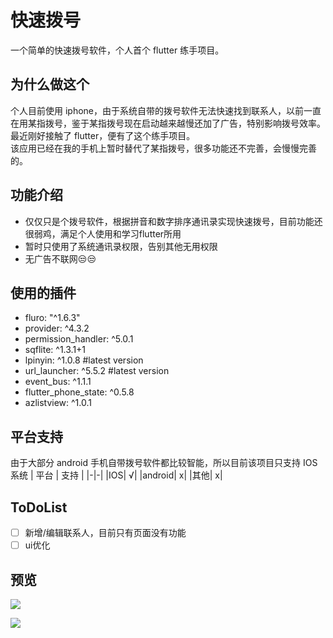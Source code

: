 # 快速拨号
一个简单的快速拨号软件，个人首个 flutter 练手项目。

## 为什么做这个

个人目前使用 iphone，由于系统自带的拨号软件无法快速找到联系人，以前一直在用某指拨号，鉴于某指拨号现在启动越来越慢还加了广告，特别影响拨号效率。最近刚好接触了 flutter，便有了这个练手项目。  
该应用已经在我的手机上暂时替代了某指拨号，很多功能还不完善，会慢慢完善的。


## 功能介绍
- 仅仅只是个拨号软件，根据拼音和数字排序通讯录实现快速拨号，目前功能还很弱鸡，满足个人使用和学习flutter所用
- 暂时只使用了系统通讯录权限，告别其他无用权限
- 无广告不联网😒😒

## 使用的插件
- fluro: "^1.6.3"
- provider: ^4.3.2
- permission_handler: ^5.0.1
- sqflite: ^1.3.1+1
- lpinyin: ^1.0.8  #latest version
- url_launcher: ^5.5.2  #latest version
- event_bus: ^1.1.1
- flutter_phone_state: ^0.5.8
- azlistview: ^1.0.1

## 平台支持

由于大部分 android 手机自带拨号软件都比较智能，所以目前该项目只支持 IOS 系统
| 平台 | 支持 |
|-|-|
|IOS| √|
|android| x|
|其他| x|

## ToDoList
- [ ] 新增/编辑联系人，目前只有页面没有功能
- [ ] ui优化

## 预览
![](https://gitee.com/bestv2/flutter_dialer/raw/master/screenshot/in_one.png)  
  
![](https://raw.githubusercontent.com/bestv2/flutter_dialer/master/screenshot/in_one.png)  



